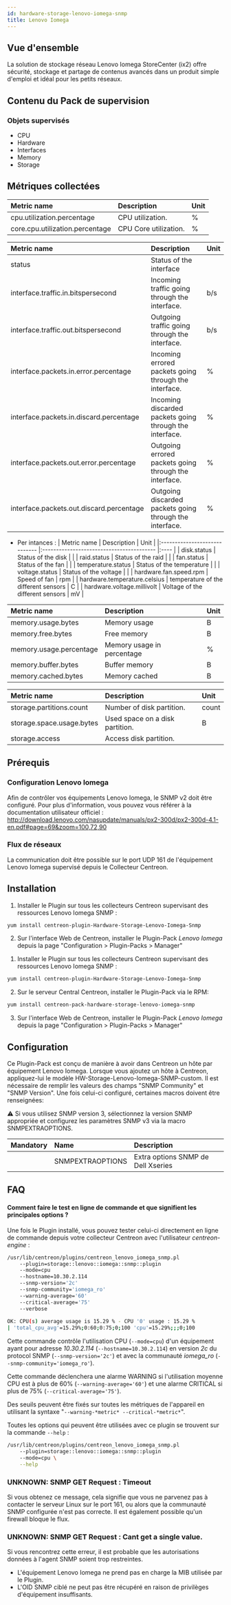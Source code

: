 ```yaml
---
id: hardware-storage-lenovo-iomega-snmp
title: Lenovo Iomega
---
```


## Vue d'ensemble

La solution de stockage réseau Lenovo Iomega StoreCenter (ix2) offre sécurité, stockage et partage de contenus avancés dans un produit simple d'emploi et idéal pour les petits réseaux. 
	
## Contenu du Pack de supervision

### Objets supervisés

* CPU
* Hardware
* Interfaces
* Memory
* Storage

## Métriques collectées 

<!--DOCUSAURUS_CODE_TABS-->

<!--Cpu-->

| Metric name                      | Description           | Unit |
| :------------------------------- | :-------------------- |:---- |
| cpu.utilization.percentage       | CPU utilization.      | %    |
| core.cpu.utilization.percentage  | CPU Core utilization. | %    |

<!--Interfaces-->

| Metric name                              | Description                                             | Unit |
|:---------------------------------------- |:------------------------------------------------------- |:---- |
| status                                   | Status of the interface                                 |      |
| interface.traffic.in.bitspersecond       | Incoming traffic going through the interface.           | b/s  |
| interface.traffic.out.bitspersecond      | Outgoing traffic going through the interface.           | b/s  |
| interface.packets.in.error.percentage    | Incoming errored packets going through the interface.   | %    |
| interface.packets.in.discard.percentage  | Incoming discarded packets going through the interface. | %    |
| interface.packets.out.error.percentage   | Outgoing errored packets going through the interface.   | %    |
| interface.packets.out.discard.percentage | Outgoing discarded packets going through the interface. | %    |

<!--Hardware-->

* Per intances :
| Metric name                   | Description                               | Unit |
|:----------------------------- |:----------------------------------------- |:---- |
| disk.status                   | Status of the disk                        |      |
| raid.status                   | Status of the raid                        |      |
| fan.status                    | Status of the fan                         |      |
| temperature.status            | Status of the temperature                 |      |
| voltage.status                | Status of the voltage                     |      |
| hardware.fan.speed.rpm        | Speed of fan                              | rpm  |
| hardware.temperature.celsius  | temperature of the different sensors      | C    |
| hardware.voltage.millivolt    | Voltage of the different sensors          | mV   |

<!--Memory-->

| Metric name              | Description                | Unit |
| :----------------------- | :------------------------- |:---- |
| memory.usage.bytes       | Memory usage               | B    |
| memory.free.bytes        | Free memory                | B    |
| memory.usage.percentage  | Memory usage in percentage | %    |
| memory.buffer.bytes      | Buffer memory              | B    |  
| memory.cached.bytes      | Memory cached              | B    |  

<!--Storage-->                                                        

| Metric name                            | Description                     | Unit  |
| :------------------------------------- | :------------------------------ |:----- |
| storage.partitions.count               | Number of disk partition.       | count |
| storage.space.usage.bytes              | Used space on a disk partition. | B     |
| storage.access                         | Access disk partition.          |       |

<!--END_DOCUSAURUS_CODE_TABS-->

## Prérequis

### Configuration Lenovo Iomega 

Afin de contrôler vos équipements Lenovo Iomega, le SNMP v2 doit être configuré.
Pour plus d'information, vous pouvez vous référer à la documentation utilisateur officiel :
http://download.lenovo.com/nasupdate/manuals/px2-300d/px2-300d-4.1-en.pdf#page=69&zoom=100,72,90

### Flux de réseaux

La communication doit être possible sur le port UDP 161 de l'équipement Lenovo Iomega supervisé depuis le Collecteur Centreon.

## Installation

<!--DOCUSAURUS_CODE_TABS-->

<!--Online IMP Licence & IT-100 Editions-->

1. Installer le Plugin sur tous les collecteurs Centreon supervisant des ressources Lenovo Iomega SNMP :

```bash
yum install centreon-plugin-Hardware-Storage-Lenovo-Iomega-Snmp
```

2. Sur l'interface Web de Centreon, installer le Plugin-Pack *Lenovo Iomega* depuis la page "Configuration > Plugin-Packs > Manager"

<!--Offline IMP License-->

1. Installer le Plugin sur tous les collecteurs Centreon supervisant des ressources Lenovo Iomega SNMP :

```bash
yum install centreon-plugin-Hardware-Storage-Lenovo-Iomega-Snmp
```

2. Sur le serveur Central Centreon, installer le Plugin-Pack via le RPM:

```bash
yum install centreon-pack-hardware-storage-lenovo-iomega-snmp
```

3. Sur l'interface Web de Centreon, installer le Plugin-Pack *Lenovo Iomega* depuis la page "Configuration > Plugin-Packs > Manager"

<!--END_DOCUSAURUS_CODE_TABS-->

## Configuration

Ce Plugin-Pack est conçu de manière à avoir dans Centreon un hôte par équipement Lenovo Iomega.
Lorsque vous ajoutez un hôte à Centreon, appliquez-lui le modèle HW-Storage-Lenovo-Iomega-SNMP-custom. 
Il est nécessaire de remplir les valeurs des champs "SNMP Community" et "SNMP Version".
Une fois celui-ci configuré, certaines macros doivent être renseignées:

:warning: Si vous utilisez SNMP version 3, sélectionnez la version SNMP appropriée 
et configurez les paramètres SNMP v3 via la macro SNMPEXTRAOPTIONS.

| Mandatory   | Name                    | Description                                                                                 |
| :---------- | :---------------------- | :------------------------------------------------------------------------------------------ |
|             | SNMPEXTRAOPTIONS        | Extra options SNMP de Dell Xseries                                                          |

## FAQ

#### Comment faire le test en ligne de commande et que signifient les principales options ?

Une fois le Plugin installé, vous pouvez tester celui-ci directement en ligne de commande depuis votre collecteur Centreon avec l'utilisateur _centreon-engine_ :

```bash
/usr/lib/centreon/plugins/centreon_lenovo_iomega_snmp.pl
    --plugin=storage::lenovo::iomega::snmp::plugin
    --mode=cpu
    --hostname=10.30.2.114
    --snmp-version='2c'
    --snmp-community='iomega_ro'
    --warning-average='60'
    --critical-average='75'
    --verbose
	
OK: CPU(s) average usage is 15.29 % - CPU '0' usage : 15.29 % 
| 'total_cpu_avg'=15.29%;0:60;0:75;0;100 'cpu'=15.29%;;;0;100
```

Cette commande contrôle l'utilisation CPU (```--mode=cpu```) d'un équipement ayant pour adresse *10.30.2.114* (```--hostname=10.30.2.114```) 
en version *2c* du protocol SNMP (```--snmp-version='2c'```) et avec la communauté *iomega_ro* (```--snmp-community='iomega_ro'```).

Cette commande déclenchera une alarme WARNING si l'utilisation moyenne CPU est à plus de 60% (```--warning-average='60'```)
et une alarme CRITICAL si plus de 75% (```--critical-average='75'```).

Des seuils peuvent être fixés sur toutes les métriques de l'appareil en utilisant la syntaxe "```--warning-*metric* --critical-*metric*```".
 
Toutes les options qui peuvent être utilisées avec ce plugin se trouvent sur la commande ```--help``` :

```bash
/usr/lib/centreon/plugins/centreon_lenovo_iomega_snmp.pl
    --plugin=storage::lenovo::iomega::snmp::plugin
    --mode=cpu \
    --help
```

### UNKNOWN: SNMP GET Request : Timeout

Si vous obtenez ce message, cela signifie que vous ne parvenez pas à contacter le serveur Linux sur le port 161, ou alors que la communauté SNMP configurée n'est pas correcte. 
Il est également possible qu'un firewall bloque le flux.

### UNKNOWN: SNMP GET Request : Cant get a single value.

Si vous rencontrez cette erreur, il est probable que les autorisations données à l'agent SNMP soient trop restreintes. 
 * L'équipement Lenovo Iomega ne prend pas en charge la MIB utilisée par le Plugin.
 * L'OID SNMP ciblé ne peut pas être récupéré en raison de privilèges d'équipement insuffisants.
